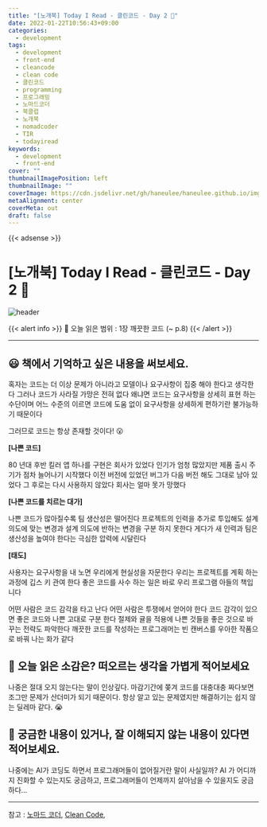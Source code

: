 ```yaml
---
title: "[노개북] Today I Read - 클린코드 - Day 2 📕"
date: 2022-01-22T10:56:43+09:00
categories:
  - development
tags:
  - development
  - front-end
  - cleancode
  - clean code
  - 클린코드
  - programming
  - 프로그래밍
  - 노마드코더
  - 북클럽
  - 노개북
  - nomadcoder
  - TIR
  - todayiread
keywords:
  - development
  - front-end
cover: ""
thumbnailImagePosition: left
thumbnailImage: ""
coverImage: https://cdn.jsdelivr.net/gh/haneulee/haneulee.github.io/img/post/book/book.png
metaAlignment: center
coverMeta: out
draft: false
---
```


<!--toc-->

{{< adsense >}}

# [노개북] Today I Read - 클린코드 - Day 2 📕

![header](https://capsule-render.vercel.app/api?type=waving&color=auto&height=400&section=header&text=Today_I_read📚&fontSize=100&animation=twinkling)

{{< alert info >}}
🔖 오늘 읽은 범위 : 1장 깨끗한 코드 (~ p.8)
{{< /alert >}}

---

## 😃 **책에서 기억하고 싶은 내용을 써보세요.**

혹자는 코드는 더 이상 문제가 아니라고 모델이나 요구사항이 집중 해야 한다고 생각한다
그러나 코드가 사라질 가망은 전혀 없다
왜냐면 코드는 요구사항을 상세히 표현 하는 수단이며 어느 수준의 이르면 코드에 도움 없이 요구사항을 상세하게 편하기란 불가능하기 때문이다

그러므로 코드는 항상 존재할 것이다! 😮

**[나쁜 코드]**

80 년대 후반 킬러 앱 하나를 구현은 회사가 있었다
인기가 엄청 많았지만 제품 출시 주기가 점차 늘어나기 시작했다
이전 버전에 있었던 버그가 다음 버전 해도 그대로 남아 있었다
그 후로는 다시 사용하지 않았다
회사는 얼마 못가 망했다

**[나쁜 코드를 치르는 대가]**

나쁜 코드가 많아질수록 팀 생산성은 떨어진다
프로젝트의 인력을 추가로 투입해도 설계 의도에 맞는 변경과 설계 의도에 반하는 변경을 구분 하지 못한다
게다가 새 인력과 팀은 생산성을 높여야 한다는 극심한 압력에 시달린다

**[태도]**

사용자는 요구사항을 내 노면 우리에게 현실성을 자문한다 우리는 프로젝트를 계획 하는 과정에 깁스 키 관여 한다 좋은 코드를 사수 하는 일은 바로 우리 프로그램 아들의 책입니다

어떤 사람은 코드 감각을 타고 난다 어떤 사람은 투쟁에서 얻어야 한다 코드 감각이 있으면 좋은 코드와 나쁜 고대로 구분 한다 절제와 귤을 적용에 나쁜 것들을 좋은 것으로 바꾸는 전략도 파악한다 깨끗한 코드를 작성하는 프로그래머는 빈 캔버스를 우아한 작품으로 바꿔 나는 화가 같다

## 🤔 **오늘 읽은 소감은? 떠오르는 생각을 가볍게 적어보세요**

나중은 절대 오지 않는다는 말이 인상깊다.
마감기간에 쫒겨 코드를 대충대충 짜다보면 조그만 문제가 산더미가 되기 때문이다.
항상 알고 있는 문제였지만 해결하기는 쉽지 않는 딜레마 같다. 😭

## 🔎 **궁금한 내용이 있거나, 잘 이해되지 않는 내용이 있다면 적어보세요.**

나중에는 AI가 코딩도 하면서 프로그래머들이 없어질거란 말이 사실일까?
AI 가 어디까지 진화할 수 있는지도 궁금하고, 프로그래머들이 언제까지 살아남을 수 있을지도 궁금하다...

---

참고 :
[노마드 코더](https://nomadcoders.co/),
[Clean Code](https://www.amazon.de/s?k=clean+code&language=en_GB&adgrpid=82416116576&gclid=CjwKCAiA0KmPBhBqEiwAJqKK4xEmgP0Qilu_Jqm-hLaN7NeZDM2RwUTtLRfh0Vnse08yK250y1Q9CRoCVNMQAvD_BwE&hvadid=394769215141&hvdev=c&hvlocint=1006094&hvlocphy=1009875&hvnetw=g&hvqmt=e&hvrand=9663709442593437821&hvtargid=kwd-301191331858&hydadcr=4258_1714682&tag=googdemozdesk-21&ref=pd_sl_8fm7hcj0n9_e),
